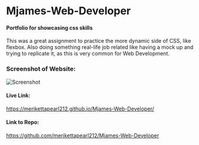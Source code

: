 # Mjames-Web-Developer
#### Portfolio for showcasing css skills
This was a great assignment to practice the more dynamic side of CSS, like flexbox. Also doing something real-life job related like having a mock up and trying to replicate it, as this is very common for Web Development.

### Screenshot of Website:
![Screenshot](Assets/images/screenshot_mjamesWD.png)

#### Live Link: 
https://merikettapearl212.github.io/Mjames-Web-Developer/

#### Link to Repo: 
https://github.com/merikettapearl212/Mjames-Web-Developer
